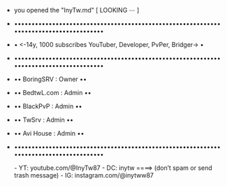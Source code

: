 - you opened the "InyTw.md"              [ LOOKING ⋯ ]

- ••••••••••••••••••••••••••••••••••••••••••••••••••••••••••••••••••••••••••••••••••••••
- •            <-14y, 1000 subscribes YouTuber, Developer, PvPer, Bridger->            •
- ••••••••••••••••••••••••••••••••••••••••••••••••••••••••••••••••••••••••••••••••••••••
- •• BoringSRV  : Owner ••
- •• BedtwL.com : Admin ••
- •• BlackPvP   : Admin ••
- •• TwSrv      : Admin ••
- •• Avi House  : Admin ••
- ••••••••••••••••••••••••••••••••••••••••••••••••••••••••••••••••••••••••••••••••••••••
  <!---                                                                          ---!>
  - YT: youtube.com/@InyTw87
  - DC: inytw    ====>     (donʼt spam or send trash message)
  - IG: instagram.com/@inytww87
  <!---                                                                          ---!>
